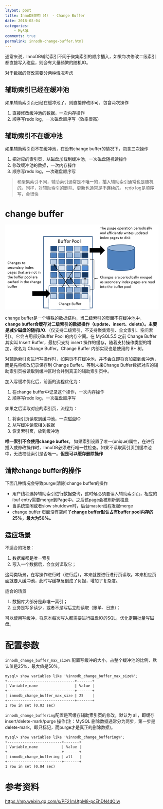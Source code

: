 ```yaml
---
layout: post
title: InnoDB架构（4） - Change Buffer
date: 2018-08-04
categories:
    - MySQL
comments: true
permalink: innodb-change-buffer.html
---
```


通常来说，InnoDB辅助索引不同于聚集索引的顺序插入，如果每次修改二级索引都直接写入磁盘，则会有大量频繁的随机IO。

对于数据的修改需要分两种情况考虑

## 辅助索引已经在缓冲池

如果辅助索引页已经在缓冲池了，则直接修改即可，包含两次操作

1. 直接修改缓冲池的数据，一次内存操作
2. 顺序写redo log，一次磁盘顺序写（效率很高）

## 辅助索引不在缓冲池

如果辅助索引页不在缓冲池，在没有change buffer的情况下，包含三次操作

1. 把对应的索引页，从磁盘加载到缓冲池，一次磁盘随机读操作
2. 修改缓冲池的数据，一次内存操作
3. 顺序写redo log，一次磁盘顺序写

> 和聚集索引不同，辅助索引通常是不唯一的，插入辅助索引通常也是随机的。同样，对辅助索引的删除、更新也通常是不连续的。
> redo log是顺序写，会很快

# change buffer

![](/assets/images/posts/change-buffer/change-buffer-1.png)

change buffer是一个特殊的数据结构，当二级索引的页面不在缓冲池中，**change buffer会缓存对二级索引的数据操作（update、insert、delete）。主要是减少磁盘的随机I/O.**（仅支持二级索引，不支持聚集索引、全文索引、空间索引）。它会占用部分Buffer Pool 的内存空间。在 MySQL5.5 之前 Change Buffer其实叫 Insert Buffer，最初只支持 insert 操作的缓存，随着支持操作类型的增加，改名为 Change Buffer。Change Buffer 内部实现也是使用的 B+ 树。

对辅助索引页进行写操作时，如果页不在缓冲池，并不会立即将页加载到缓冲池，而是先将修改记录保存到 Change Buffer。等到未来Change Buffer数据对应的辅助索引页被读取到缓冲区时合并到真正的辅助索引页中。

加入写缓冲优化后，前面的流程优化为：

1. 在change buffer中记录这个操作，一次内存操作
2. 顺序写redo log，一次磁盘顺序写

如果之后读取对应的索引页，流程为：

1. 将索引页读取到缓冲池，一次磁盘IO
2. 从写缓冲读取相关数据
3. 恢复索引页，放到缓冲池

**唯一索引不会使用change buffer。** 如果索引设置了唯一(unique)属性，在进行插入或修改操作时，InnoDB必须进行唯一性检查。如果不读取索引页到缓冲池中，无法校验索引是否唯一。**但是可以缓存删除操作**

## 清除change buffer的操作
下面几种情况会导致purge(清除)change buffer的操作

- 用户线程选择辅助索引进行数据查询，这时候必须要读入辅助索引页，相应的ibuf entry需要merge到Page中。之后该page会被刷新到磁盘
- 当系统空闲或者slow shutdown时，后台master线程发起merge
- change buffer 页面没有空间了**change buffer默认占有buffer pool内存的25%，最大为50%。**

## 适应场景
不适合的场景：

1. 数据库都是唯一索引
2. 写入一个数据后，会立刻读取它；

这两类场景，在写操作进行时（进行后），本来就要进行进行页读取，本来相应页面就要入缓冲池，此时写缓存反倒成了负担，增加了复杂度。

适合的场景

1. 数据库大部分是非唯一索引；
2. 业务是写多读少，或者不是写后立刻读取（账单、日志）；

可以使用写缓冲，将原本每次写入都需要进行磁盘IO的SQL，优化定期批量写磁盘。

# 配置参数

`innodb_change_buffer_max_size%` 配置写缓冲的大小，占整个缓冲池的比例，默认值是25%，最大值是50%。

```
mysql> show variables like '%innodb_change_buffer_max_size%';
+-------------------------------+-------+
| Variable_name                 | Value |
+-------------------------------+-------+
| innodb_change_buffer_max_size | 25    |
+-------------------------------+-------+
1 row in set (0.03 sec)
```

`innodb_change_buffering`配置是否缓存辅助索引页的修改，默认为 all，即缓存 insert/delete-mark/purge 操作(注：MySQL 删除数据通常分为两步，第一步是delete-mark，即只标记，而purge才是真正的删除数据)。

```
mysql> show variables like '%innodb_change_buffering%';
+-------------------------+-------+
| Variable_name           | Value |
+-------------------------+-------+
| innodb_change_buffering | all   |
+-------------------------+-------+
1 row in set (0.04 sec)
```

# 参考资料

https://mp.weixin.qq.com/s/PF21mUtpM8-pcEhDN4dOIw